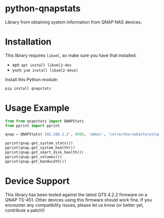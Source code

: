 # python-qnapstats

Library from obtaining system information from QNAP NAS devices.

# Installation

This library requires `libxml`, so make sure you have that installed:

 - apt: `apt install libxml2-dev`
 - yum: `yum install libxml2-devel`

Install this Python module:

```bash
pip install qnapstats
```

# Usage Example

```python
from from qnapstats import QNAPStats
from pprint import pprint

qnap = QNAPStats('192.168.1.3', 8080, 'admin', 'correcthorsebatterystaple')

pprint(qnap.get_system_stats())
pprint(qnap.get_system_health())
pprint(qnap.get_smart_disk_health())
pprint(qnap.get_volumes())
pprint(qnap.get_bandwidth())
```

# Device Support

This library has been tested against the latest QTS 4.2.2 firmware on a QNAP TS-451.  Other devices using this firmware should work fine.
If you encounter any compatibility issues, please let us know (or better yet, contribute a patch!)
